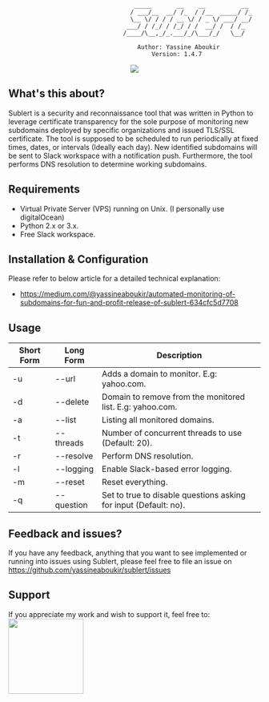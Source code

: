                                        _____       __    __          __
                                      / ___/__  __/ /_  / /__  _____/ /_
                                      \__ \/ / / / __ \/ / _ \/ ___/ __/
                                     ___/ / /_/ / /_/ / /  __/ /  / /_
                                    /____/\__,_/_.___/_/\___/_/   \__/

                                        Author: Yassine Aboukir
                                            Version: 1.4.7
<p align="center"><a href="https://twitter.com/yassineaboukir" target="_blank"><img src="https://img.shields.io/twitter/follow/yassineaboukir.svg?logo=twitter"></a></p>

## What's this about?
Sublert is a security and reconnaissance tool that was written in Python to leverage certificate transparency for the sole purpose of monitoring new subdomains deployed by specific organizations and issued TLS/SSL certificate. The tool is supposed to be scheduled to run periodically at fixed times, dates, or intervals (Ideally each day). New identified subdomains will be sent to Slack workspace with a notification push. Furthermore, the tool performs DNS resolution to determine working subdomains.

## Requirements
- Virtual Private Server (VPS) running on Unix. (I personally use digitalOcean)
- Python 2.x or 3.x.
- Free Slack workspace.

## Installation & Configuration
Please refer to below article for a detailed technical explanation:
- https://medium.com/@yassineaboukir/automated-monitoring-of-subdomains-for-fun-and-profit-release-of-sublert-634cfc5d7708

## Usage

Short Form    | Long Form     | Description
------------- | ------------- |-------------
-u            | --url       | Adds a domain to monitor. E.g: yahoo.com.
-d            | --delete      | Domain to remove from the monitored list. E.g: yahoo.com.
-a            | --list       | Listing all monitored domains.
-t            | --threads       | Number of concurrent threads to use (Default: 20).
-r            | --resolve      | Perform DNS resolution.
-l            | --logging     | Enable Slack-based error logging.
-m            | --reset        | Reset everything.
-q            | --question        | Set to true to disable questions asking for input (Default: no).

## Feedback and issues?
If you have any feedback, anything that you want to see implemented or running into issues using Sublert, please feel free to file an issue on https://github.com/yassineaboukir/sublert/issues

## Support
If you appreciate my work and wish to support it, feel free to: <a href="http://buymeacoffee.com/yassineaboukir"><img src="https://cdn-images-1.medium.com/max/738/1*G95uyokAH4JC5Ppvx4LmoQ@2x.png" width="150"></a>

